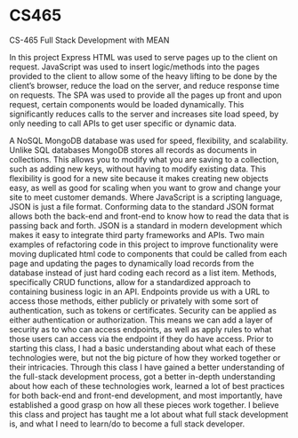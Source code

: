 # CS465
CS-465 Full Stack Development with MEAN

In this project Express HTML was used to serve pages up to the client on request. JavaScript was used to insert logic/methods into the pages provided to the client to allow some of the heavy lifting to be done by the client’s browser, reduce the load on the server, and reduce response time on requests. The SPA was used to provide all the pages up front and upon request, certain components would be loaded dynamically. This significantly reduces calls to the server and increases site load speed, by only needing to call APIs to get user specific or dynamic data. 

A NoSQL MongoDB database was used for speed, flexibility, and scalability. Unlike SQL databases MongoDB stores all records as documents in collections. This allows you to modify what you are saving to a collection, such as adding new keys, without having to modify existing data. This flexibility is good for a new site because it makes creating new objects easy, as well as good for scaling when you want to grow and change your site to meet customer demands.
Where JavaScript is a scripting language, JSON is just a file format. Conforming data to the standard JSON format allows both the back-end and front-end to know how to read the data that is passing back and forth. JSON is a standard in modern development which makes it easy to integrate third party frameworks and APIs. 
Two main examples of refactoring code in this project to improve functionality were moving duplicated html code to components that could be called from each page and updating the pages to dynamically load records from the database instead of just hard coding each record as a list item.
Methods, specifically CRUD functions, allow for a standardized approach to containing business logic in an API. Endpoints provide us with a URL to access those methods, either publicly or privately with some sort of authentication, such as tokens or certificates. Security can be applied as either authentication or authorization. This means we can add a layer of security as to who can access endpoints, as well as apply rules to what those users can access via the endpoint if they do have access.
Prior to starting this class, I had a basic understanding about what each of these technologies were, but not the big picture of how they worked together or their intricacies. Through this class I have gained a better understanding of the full-stack development process, got a better in-depth understanding about how each of these technologies work, learned a lot of best practices for both back-end and front-end development, and most importantly, have established a good grasp on how all these pieces work together. I believe this class and project has taught me a lot about what full stack development is, and what I need to learn/do to become a full stack developer.
